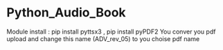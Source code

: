 # Python_Audio_Book
Module install : pip install pyttsx3 ,
                 pip install pyPDF2
You conver you pdf upload and change this name (ADV_rev_05) to you choise pdf name
